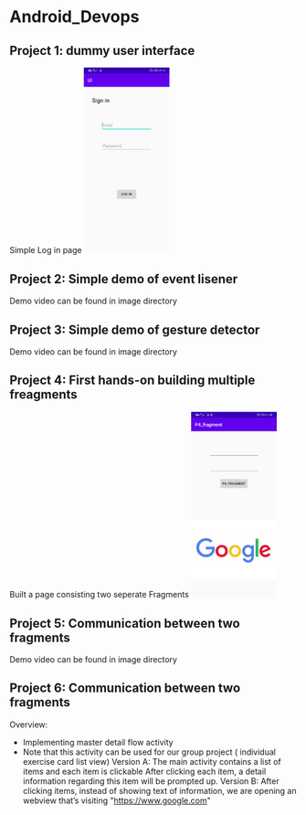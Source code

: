# Android_Devops

<h2>Project 1: dummy user interface</h2>
Simple Log in page
<img src='https://github.com/jeff024/Android_Devops/blob/master/images/Project1_screenshot.jpg' width="150">

<h2>Project 2: Simple demo of event lisener</h2>
Demo video can be found in image directory

<h2>Project 3: Simple demo of gesture detector</h2>
Demo video can be found in image directory

<h2>Project 4: First hands-on building multiple freagments</h2>
Built a page consisting two seperate Fragments
<img src='https://github.com/jeff024/Android_Devops/blob/master/images/Project4_fragment_screenshot.jpg' width="150">

<h2>Project 5: Communication between two fragments</h2>
Demo video can be found in image directory

<h2>Project 6: Communication between two fragments</h2>



Overview: 
 * Implementing master detail flow activity 
 * Note that this activity can be used for our group project ( individual exercise card list view) 
Version A: 
The main activity contains a list of items and each item is clickable 
After clicking each item, a detail information regarding this item will be prompted up. 
Version B: 
After clicking items, instead of showing text of information, we are opening an webview that’s visiting "https://www.google.com"
